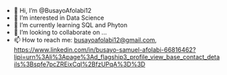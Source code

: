 - 👋 Hi, I’m @BusayoAfolabi12
- 👀 I’m interested in Data Science
- 🌱 I’m currently learning SQL and Phyton
- 💞️ I’m looking to collaborate on ...
- 📫 How to reach me: busayoafolabi12@gmail.com, 
                      https://www.linkedin.com/in/busayo-samuel-afolabi-66816462?lipi=urn%3Ali%3Apage%3Ad_flagship3_profile_view_base_contact_details%3Bspfe7pcZREixCqI%2BfzUPqA%3D%3D

<!---
BusayoAfolabi12/BusayoAfolabi12 is a ✨ special ✨ repository because its `README.md` (this file) appears on your GitHub profile.
You can click the Preview link to take a look at your changes.
--->
